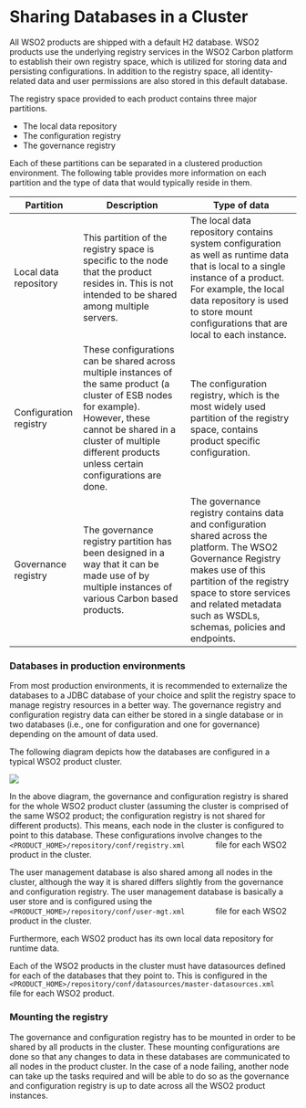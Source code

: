 # Sharing Databases in a Cluster

All WSO2 products are shipped with a default H2 database. WSO2
products use the underlying registry services in the WSO2 Carbon
platform to establish their own registry space, which is utilized for
storing data and persisting configurations. In addition to the registry
space, all identity-related data and user permissions are also stored in
this default database.

The registry space provided to each product contains three major
partitions.

-   The local data repository
-   The configuration registry
-   The governance registry

Each of these partitions can be separated in a clustered production
environment. The following table provides more information on each
partition and the type of data that would typically reside in them.

| Partition              | Description                                                                                                                                                                                                                                | Type of data                                                                                                                                                                                                                                              |
|------------------------|--------------------------------------------------------------------------------------------------------------------------------------------------------------------------------------------------------------------------------------------|-----------------------------------------------------------------------------------------------------------------------------------------------------------------------------------------------------------------------------------------------------------|
| Local data repository  | This partition of the registry space is specific to the node that the product resides in. This is not intended to be shared among multiple servers.                                                                                        | The local data repository contains system configuration as well as runtime data that is local to a single instance of a product. For example, the local data repository is used to store mount configurations that are local to each instance.            |
| Configuration registry | These configurations can be shared across multiple instances of the same product (a cluster of ESB nodes for example). However, these cannot be shared in a cluster of multiple different products unless certain configurations are done. | The configuration registry, which is the most widely used partition of the registry space, contains product specific configuration.                                                                                                                       |
| Governance registry    | The governance registry partition has been designed in a way that it can be made use of by multiple instances of various Carbon based products.                                                                                            | The governance registry contains data and configuration shared across the platform. The WSO2 Governance Registry makes use of this partition of the registry space to store services and related metadata such as WSDLs, schemas, policies and endpoints. |

### Databases in production environments

From most production environments, it is recommended to externalize the
databases to a JDBC database of your choice and split the registry space
to manage registry resources in a better way. The governance registry
and configuration registry data can either be stored in a single
database or in two databases (i.e., one for configuration and one for
governance) depending on the amount of data used.

The following diagram depicts how the databases are configured in a
typical WSO2 product cluster.

![](../assets/img/56984483/56984486.png)

In the above diagram, the governance and configuration registry is
shared for the whole WSO2 product cluster (assuming the cluster is
comprised of the same WSO2 product; the configuration registry is not
shared for different products). This means, each node in the cluster is
configured to point to this database. These configurations involve
changes to the
`         <PRODUCT_HOME>/repository/conf/registry.xml        ` file for
each WSO2 product in the cluster.

The user management database is also shared among all nodes in the
cluster, although the way it is shared differs slightly from the
governance and configuration registry. The user management database is
basically a user store and is configured using the
`         <PRODUCT_HOME>/repository/conf/user-mgt.xml        ` file for
each WSO2 product in the cluster.

Furthermore, each WSO2 product has its own local data repository for
runtime data.

Each of the WSO2 products in the cluster must have datasources defined
for each of the databases that they point to. This is configured in the
`         <PRODUCT_HOME>/repository/conf/datasources/master-datasources.xml        `
file for each WSO2 product.

### Mounting the registry

The governance and configuration registry has to be mounted in order to
be shared by all products in the cluster. These mounting configurations
are done so that any changes to data in these databases are communicated
to all nodes in the product cluster. In the case of a node failing,
another node can take up the tasks required and will be able to do so as
the governance and configuration registry is up to date across all the
WSO2 product instances.
